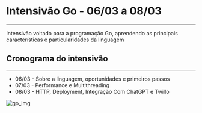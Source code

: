 # Intensivão Go - 06/03 a 08/03

---

Intensivão voltado para a programação Go, aprendendo as principais características e particularidades da linguagem

## Cronograma do intensivão

---

- 06/03 - Sobre a linguagem, oportunidades e primeiros passos
- 07/03 - Performance e Multithreading
- 08/03 - HTTP, Deployment, Integração Com ChatGPT e Twillo

![go_img](https://external-content.duckduckgo.com/iu/?u=https%3A%2F%2Fwww.visionnaire.com.br%2Fdbimages%2Fvisionnaire-go_14036_img.jpg&f=1&nofb=1&ipt=8b9a3af2587b59f32a941bd22dd0c8f0828951315b0b484bf2a54585d03fba07&ipo=images)
